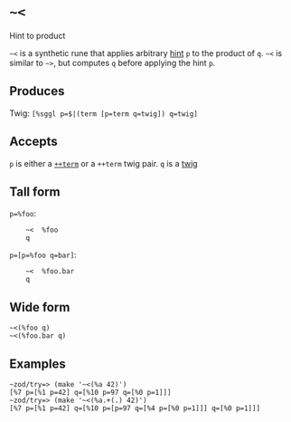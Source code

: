 `~<`
====

Hint to product

`~<` is a synthetic rune that applies arbitrary [hint]() `p` to the
product of `q`. `~<` is similar to `~>`, but computes `q` before
applying the hint `p`.

Produces
--------

Twig: `[%sggl p=$|(term [p=term q=twig]) q=twig]`

Accepts
-------

`p` is either a [`++term`]() or a `++term` twig pair. `q` is a [twig]()

Tall form
---------

`p=%foo`:

        ~<  %foo
        q

`p=[p=%foo q=bar]`:

        ~<  %foo.bar
        q

Wide form
---------

    ~<(%foo q)
    ~<(%foo.bar q)

Examples
--------

    ~zod/try=> (make '~<(%a 42)')
    [%7 p=[%1 p=42] q=[%10 p=97 q=[%0 p=1]]]
    ~zod/try=> (make '~<(%a.+(.) 42)')
    [%7 p=[%1 p=42] q=[%10 p=[p=97 q=[%4 p=[%0 p=1]]] q=[%0 p=1]]]
